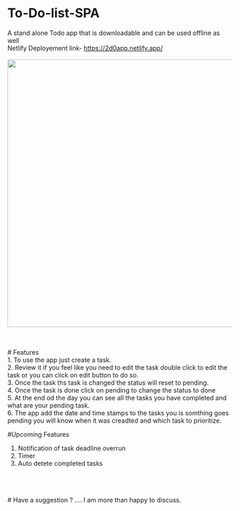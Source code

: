 # To-Do-list-SPA
A stand alone Todo app that is downloadable and can be used offline as well 
<br/>
Netlify Deployement link- https://2d0app.netlify.app/
<br/>
<br/>
<img src="https://i.ibb.co/GMsSnZq/git.jpg" height="600px" width="1080px">

<br/>
<br/>
# Features
<br/>
1. To use the app just create a task.<br/>
2. Review it if you feel like you need to edit the task double click to edit the task or you can click on edit button to do so.<br/>
3. Once the task ths task is changed the status will reset to pending.<br/>
4. Once the task is done click on pending to change the status to done <br/>
5. At the end od the day you can see all the tasks you have completed and what are your pending task.<br/>
6. The app add the date and time stamps to the tasks you is somthing goes pending you will know when it was creadted and which task to prioritize.<br/>

#Upcoming Features

1. Notification of task deadline overrun
2. Timer
3. Auto detete completed tasks
<br/>
<br/>
<br/>
# Have a suggestion ? .... I am more than happy to discuss.
